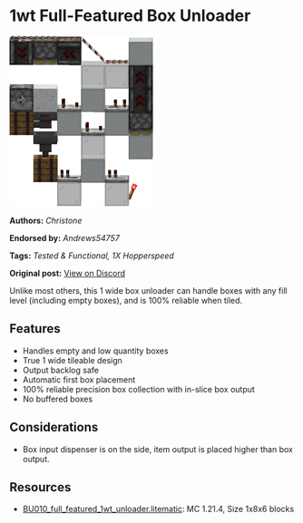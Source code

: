 # 1wt Full-Featured Box Unloader
<img alt="area_render_106_.png" src="images/area_render_106_.png?raw=1" height="300px">

**Authors:** *Christone*

**Endorsed by:** *Andrews54757*

**Tags:** *Tested & Functional, 1X Hopperspeed*

**Original post:** [View on Discord](https://discord.com/channels/1375556143186837695/1401249609904554225)

Unlike most others, this 1 wide box unloader can handle boxes with any fill level (including empty boxes), and is 100% reliable when tiled.
## Features
- Handles empty and low quantity boxes
- True 1 wide tileable design
- Output backlog safe
- Automatic first box placement
- 100% reliable precision box collection with in-slice box output
- No buffered boxes
## Considerations
- Box input dispenser is on the side, item output is placed higher than box output.

## Resources
- [BU010_full_featured_1wt_unloader.litematic](attachments/BU010_full_featured_1wt_unloader.litematic): MC 1.21.4, Size 1x8x6 blocks

